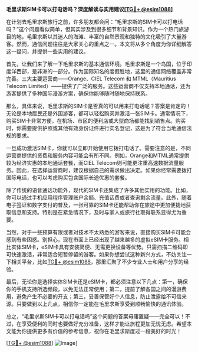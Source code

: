 **毛里求斯SIM卡可以打电话吗？深度解读与实用建议[[TG💪+ @esim1088](https://t.me/s/esim1088)]**

在计划去毛里求斯旅行之前，许多朋友都会问：“毛里求斯的SIM卡可以打电话吗？”这个问题看似简单，但其实涉及到很多细节和背景知识。作为一个热门旅游目的地，毛里求斯以其迷人的海滩、丰富的自然景观和独特的文化吸引了大量游客。然而，通信问题往往是大家关心的重点之一。本文将从多个角度为你详细解答这一疑问，并提供一些实用的建议。

首先，让我们来了解一下毛里求斯的基本通信环境。毛里求斯是一个岛国，位于印度洋西部，是非洲的一部分。作为国际知名的度假胜地，这里的通信网络覆盖非常完善。三大主要运营商——Orange、CIEL Telecom 和 MTML（Mauritius Telecom Limited）——提供了广泛的服务。这些运营商不仅支持本地通话，还为游客提供了多种国际漫游方案，确保你能够随时随地保持联系。

那么，具体来说，毛里求斯的SIM卡是否真的可以用来打电话呢？答案是肯定的！无论是本地居民还是外国游客，都可以轻松购买并激活一张SIM卡。通常情况下，购买SIM卡非常方便，在机场、市区的便利店或大型商场都能找到销售点。购买时，你需要提供护照或其他有效身份证件进行实名登记，这是为了符合当地通信法规的要求。

一旦成功激活SIM卡，你就可以立即开始使用它拨打电话了。需要注意的是，不同运营商提供的资费和服务内容可能会有所不同。例如，Orange和MTML通常提供较为经济实惠的本地通话套餐，而CIEL Telecom则可能更注重高速数据流量服务。因此，在选择运营商时，建议根据自己的需求做出决定。如果你经常需要拨打国际电话，也可以考虑购买包含国际长途优惠的套餐。

除了传统的语音通话功能外，现代的SIM卡还集成了许多其他实用的功能。比如，你可以通过手机应用程序管理账户余额、充值话费或者查询剩余流量。此外，随着电子签证和数字支付的普及，一张可靠的SIM卡还能帮助你在旅途中更加便捷地获取信息和支持。特别是在紧急情况下，及时与家人或旅行社取得联系显得尤为重要。

当然，对于一些预算有限或者对技术不太熟悉的游客来说，直接购买SIM卡可能会感到有些困惑。别担心，现在市面上已经出现了越来越多的虚拟eSIM卡服务。相比实体SIM卡，eSIM卡具有安装简便、无需更换设备等优势。只需扫描二维码即可快速激活，非常适合短暂停留的游客。如果你想尝试这种新兴方式，不妨关注一下相关平台，比如[TG💪+ @esim1088](https://t.me/s/esim1088)，那里汇聚了不少专业人士和用户分享的经验。

最后，无论你是选择实体SIM卡还是eSIM卡，都必须注意以下几点：第一，确保你的手机支持所选频段，以免无法正常使用；第二，提前了解各国之间的漫游费用，避免产生不必要的开支；第三，妥善保管好个人信息，防止泄露给不可信来源。只要做到以上几点，相信你一定能在毛里求斯享受到顺畅愉快的通讯体验。

总之，“毛里求斯SIM卡可以打电话吗”这个问题的答案毋庸置疑——完全可以！不过，在享受便利的同时也要做好充分准备，这样才能让旅程更加无忧无虑。希望本文能为你提供更多有价值的参考信息，祝你在毛里求斯度过一段美好的时光！

[[TG💪+ @esim1088](https://t.me/s/esim1088)] ![Image](https://i.postimg.cc/4NQfJmqS/Snipaste-2025-05-13-00-14-12.png)]